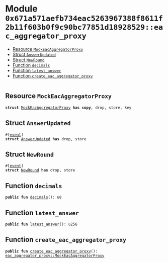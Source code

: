 
<a id="0x671a571aefb734eac5263967388f8611f2b11f603b0f9c90bc77851d18928529_eac_aggregator_proxy"></a>

# Module `0x671a571aefb734eac5263967388f8611f2b11f603b0f9c90bc77851d18928529::eac_aggregator_proxy`



-  [Resource `MockEacAggregatorProxy`](#0x671a571aefb734eac5263967388f8611f2b11f603b0f9c90bc77851d18928529_eac_aggregator_proxy_MockEacAggregatorProxy)
-  [Struct `AnswerUpdated`](#0x671a571aefb734eac5263967388f8611f2b11f603b0f9c90bc77851d18928529_eac_aggregator_proxy_AnswerUpdated)
-  [Struct `NewRound`](#0x671a571aefb734eac5263967388f8611f2b11f603b0f9c90bc77851d18928529_eac_aggregator_proxy_NewRound)
-  [Function `decimals`](#0x671a571aefb734eac5263967388f8611f2b11f603b0f9c90bc77851d18928529_eac_aggregator_proxy_decimals)
-  [Function `latest_answer`](#0x671a571aefb734eac5263967388f8611f2b11f603b0f9c90bc77851d18928529_eac_aggregator_proxy_latest_answer)
-  [Function `create_eac_aggregator_proxy`](#0x671a571aefb734eac5263967388f8611f2b11f603b0f9c90bc77851d18928529_eac_aggregator_proxy_create_eac_aggregator_proxy)


<pre><code></code></pre>



<a id="0x671a571aefb734eac5263967388f8611f2b11f603b0f9c90bc77851d18928529_eac_aggregator_proxy_MockEacAggregatorProxy"></a>

## Resource `MockEacAggregatorProxy`



<pre><code><b>struct</b> <a href="eac_aggregator_proxy.md#0x671a571aefb734eac5263967388f8611f2b11f603b0f9c90bc77851d18928529_eac_aggregator_proxy_MockEacAggregatorProxy">MockEacAggregatorProxy</a> <b>has</b> <b>copy</b>, drop, store, key
</code></pre>



<a id="0x671a571aefb734eac5263967388f8611f2b11f603b0f9c90bc77851d18928529_eac_aggregator_proxy_AnswerUpdated"></a>

## Struct `AnswerUpdated`



<pre><code>#[<a href="">event</a>]
<b>struct</b> <a href="eac_aggregator_proxy.md#0x671a571aefb734eac5263967388f8611f2b11f603b0f9c90bc77851d18928529_eac_aggregator_proxy_AnswerUpdated">AnswerUpdated</a> <b>has</b> drop, store
</code></pre>



<a id="0x671a571aefb734eac5263967388f8611f2b11f603b0f9c90bc77851d18928529_eac_aggregator_proxy_NewRound"></a>

## Struct `NewRound`



<pre><code>#[<a href="">event</a>]
<b>struct</b> <a href="eac_aggregator_proxy.md#0x671a571aefb734eac5263967388f8611f2b11f603b0f9c90bc77851d18928529_eac_aggregator_proxy_NewRound">NewRound</a> <b>has</b> drop, store
</code></pre>



<a id="0x671a571aefb734eac5263967388f8611f2b11f603b0f9c90bc77851d18928529_eac_aggregator_proxy_decimals"></a>

## Function `decimals`



<pre><code><b>public</b> <b>fun</b> <a href="eac_aggregator_proxy.md#0x671a571aefb734eac5263967388f8611f2b11f603b0f9c90bc77851d18928529_eac_aggregator_proxy_decimals">decimals</a>(): u8
</code></pre>



<a id="0x671a571aefb734eac5263967388f8611f2b11f603b0f9c90bc77851d18928529_eac_aggregator_proxy_latest_answer"></a>

## Function `latest_answer`



<pre><code><b>public</b> <b>fun</b> <a href="eac_aggregator_proxy.md#0x671a571aefb734eac5263967388f8611f2b11f603b0f9c90bc77851d18928529_eac_aggregator_proxy_latest_answer">latest_answer</a>(): u256
</code></pre>



<a id="0x671a571aefb734eac5263967388f8611f2b11f603b0f9c90bc77851d18928529_eac_aggregator_proxy_create_eac_aggregator_proxy"></a>

## Function `create_eac_aggregator_proxy`



<pre><code><b>public</b> <b>fun</b> <a href="eac_aggregator_proxy.md#0x671a571aefb734eac5263967388f8611f2b11f603b0f9c90bc77851d18928529_eac_aggregator_proxy_create_eac_aggregator_proxy">create_eac_aggregator_proxy</a>(): <a href="eac_aggregator_proxy.md#0x671a571aefb734eac5263967388f8611f2b11f603b0f9c90bc77851d18928529_eac_aggregator_proxy_MockEacAggregatorProxy">eac_aggregator_proxy::MockEacAggregatorProxy</a>
</code></pre>
